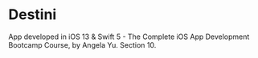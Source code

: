 # Destini
App developed in iOS 13 &amp; Swift 5 - The Complete iOS App Development Bootcamp Course, by Angela Yu. Section 10.
